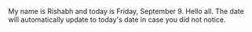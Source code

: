 My name is Rishabh and today is Friday, September 9. Hello all. The date will automatically update to today's date in case you did not notice.
